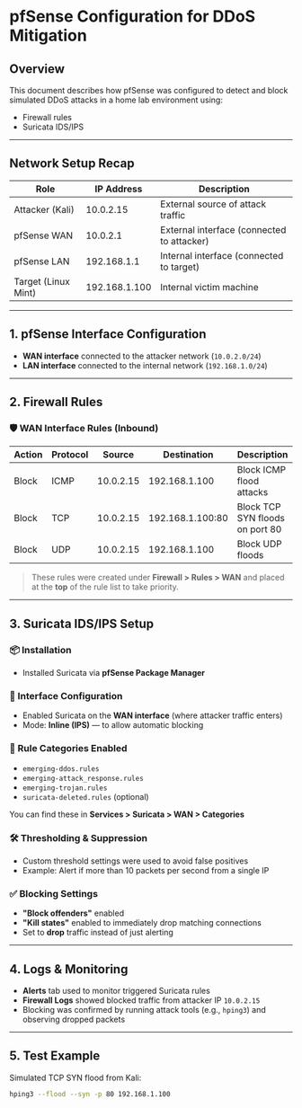 # pfSense Configuration for DDoS Mitigation

## Overview

This document describes how pfSense was configured to detect and block simulated DDoS attacks in a home lab environment using:

- Firewall rules
- Suricata IDS/IPS

---

## Network Setup Recap

| Role              | IP Address     | Description              |
|-------------------|----------------|--------------------------|
| Attacker (Kali)   | 10.0.2.15      | External source of attack traffic |
| pfSense WAN       | 10.0.2.1       | External interface (connected to attacker) |
| pfSense LAN       | 192.168.1.1    | Internal interface (connected to target) |
| Target (Linux Mint)| 192.168.1.100 | Internal victim machine |

---

## 1. pfSense Interface Configuration

- **WAN interface** connected to the attacker network (`10.0.2.0/24`)
- **LAN interface** connected to the internal network (`192.168.1.0/24`)

---

## 2. Firewall Rules

### 🛡️ WAN Interface Rules (Inbound)

| Action | Protocol | Source        | Destination       | Description               |
|--------|----------|---------------|-------------------|---------------------------|
| Block  | ICMP     | 10.0.2.15     | 192.168.1.100     | Block ICMP flood attacks  |
| Block  | TCP      | 10.0.2.15     | 192.168.1.100:80  | Block TCP SYN floods on port 80 |
| Block  | UDP      | 10.0.2.15     | 192.168.1.100     | Block UDP floods          |

> These rules were created under **Firewall > Rules > WAN** and placed at the **top** of the rule list to take priority.

---

## 3. Suricata IDS/IPS Setup

### 📦 Installation

- Installed Suricata via **pfSense Package Manager**

### 🔧 Interface Configuration

- Enabled Suricata on the **WAN interface** (where attacker traffic enters)
- Mode: **Inline (IPS)** — to allow automatic blocking

### 📘 Rule Categories Enabled

- `emerging-ddos.rules`
- `emerging-attack_response.rules`
- `emerging-trojan.rules`
- `suricata-deleted.rules` (optional)

You can find these in **Services > Suricata > WAN > Categories**

### 🛠️ Thresholding & Suppression

- Custom threshold settings were used to avoid false positives
- Example: Alert if more than 10 packets per second from a single IP

### ✅ Blocking Settings

- **"Block offenders"** enabled
- **"Kill states"** enabled to immediately drop matching connections
- Set to **drop** traffic instead of just alerting

---

## 4. Logs & Monitoring

- **Alerts** tab used to monitor triggered Suricata rules
- **Firewall Logs** showed blocked traffic from attacker IP `10.0.2.15`
- Blocking was confirmed by running attack tools (e.g., `hping3`) and observing dropped packets

---

## 5. Test Example

Simulated TCP SYN flood from Kali:

```bash
hping3 --flood --syn -p 80 192.168.1.100
